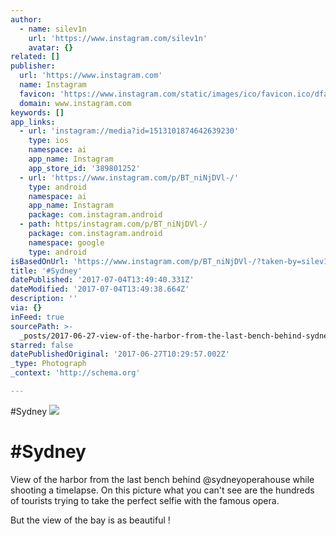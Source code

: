 ```yaml
---
author:
  - name: silev1n
    url: 'https://www.instagram.com/silev1n'
    avatar: {}
related: []
publisher:
  url: 'https://www.instagram.com'
  name: Instagram
  favicon: 'https://www.instagram.com/static/images/ico/favicon.ico/dfa85bb1fd63.ico'
  domain: www.instagram.com
keywords: []
app_links:
  - url: 'instagram://media?id=1513101874642639230'
    type: ios
    namespace: ai
    app_name: Instagram
    app_store_id: '389801252'
  - url: 'https://www.instagram.com/p/BT_niNjDVl-/'
    type: android
    namespace: ai
    app_name: Instagram
    package: com.instagram.android
  - path: https/instagram.com/p/BT_niNjDVl-/
    package: com.instagram.android
    namespace: google
    type: android
isBasedOnUrl: 'https://www.instagram.com/p/BT_niNjDVl-/?taken-by=silev1n'
title: '#Sydney'
datePublished: '2017-07-04T13:49:40.331Z'
dateModified: '2017-07-04T13:49:38.664Z'
description: ''
via: {}
inFeed: true
sourcePath: >-
  _posts/2017-06-27-view-of-the-harbor-from-the-last-bench-behind-sydneyoperaho.md
starred: false
datePublishedOriginal: '2017-06-27T10:29:57.002Z'
_type: Photograph
_context: 'http://schema.org'

---
```

\#Sydney
![](https://imgflo.herokuapp.com/graph/2b2431f8e7ba7b0/07ac6676a9f2a6ae29b8494f4466467e/noop.jpg?input=https%3A%2F%2Fscontent.cdninstagram.com%2Ft51.2885-15%2Fs640x640%2Fsh0.08%2Fe35%2F18380177_1375480009153980_5853808818336563200_n.jpg)

# \#Sydney

View of the harbor from the last bench behind @sydneyoperahouse while shooting a timelapse. On this picture what you can't see are the hundreds of tourists trying to take the perfect selfie with the famous opera.

But the view of the bay is as beautiful !